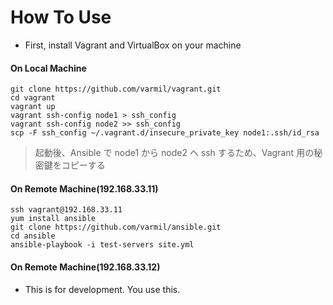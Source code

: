 # How To Use  


* First, install Vagrant and VirtualBox on your machine  


#### On Local Machine
    git clone https://github.com/varmil/vagrant.git
    cd vagrant
    vagrant up
    vagrant ssh-config node1 > ssh_config
    vagrant ssh-config node2 >> ssh_config
    scp -F ssh_config ~/.vagrant.d/insecure_private_key node1:.ssh/id_rsa


> 起動後、Ansible で node1 から node2 へ ssh するため、Vagrant 用の秘密鍵をコピーする  


#### On Remote Machine(192.168.33.11)
    ssh vagrant@192.168.33.11
    yum install ansible
    git clone https://github.com/varmil/ansible.git
    cd ansible
    ansible-playbook -i test-servers site.yml


#### On Remote Machine(192.168.33.12)

* This is for development. You use this.
